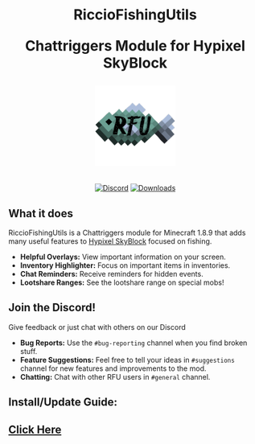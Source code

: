 <h1 align="center">
  RiccioFishingUtils 
  
  Chattriggers Module for Hypixel SkyBlock

  ![rfu](https://raw.githubusercontent.com/Ricciow/RiccioFishingUtils/refs/heads/main/assets/rfulogo.png)
</h1>

<div align="center">

[![Discord](https://img.shields.io/discord/1210734539186376774?label=discord&color=7289da&logo=discord&style=for-the-badge)](https://discord.gg/JfrXm6TqXz)
[![Downloads](https://img.shields.io/github/downloads/ricciow/RiccioFishingUtils/total?label=downloads&color=055ca3&logo=github&style=for-the-badge)](https://github.com/ricciow/RiccioFishingUtils/releases)
</div>

## What it does

RiccioFishingUtils is a Chattriggers module for Minecraft 1.8.9 that adds many useful features to [Hypixel SkyBlock](https://wiki.hypixel.net/Main_Page) focused on fishing.

* **Helpful Overlays:** View important information on your screen.
* **Inventory Highlighter:** Focus on important items in inventories.
* **Chat Reminders:** Receive reminders for hidden events.
* **Lootshare Ranges:** See the lootshare range on special mobs!

## Join the Discord!

Give feedback or just chat with others on our Discord

* **Bug Reports:** Use the `#bug-reporting` channel when you find broken stuff.
* **Feature Suggestions:** Feel free to tell your ideas in `#suggestions` channel for new features and improvements to the mod.
* **Chatting:** Chat with other RFU users in `#general` channel.

## Install/Update Guide:
[Click Here](https://github.com/Ricciow/RiccioFishingUtils/wiki/Manual-Install-Update)
---
